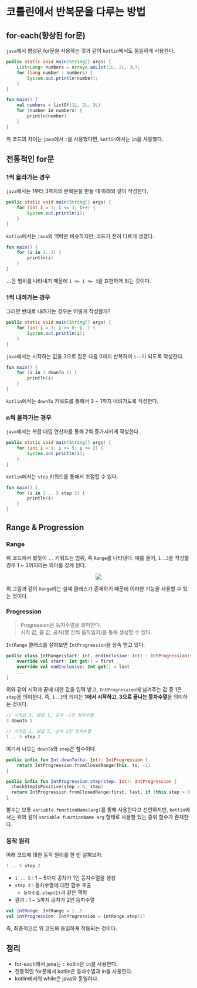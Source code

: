 # 코틀린에서 반복문을 다루는 방법

## for-each(향상된 for문)

`java`에서 향상된 for문을 사용하는 것과 같이 `kotlin`에서도 동일하게 사용한다.

```java
public static void main(String[] args) {
    List<Long> numbers = Arrays.asList(1L, 2L, 3L);
    for (long number : numbers) {
        System.out.println(number);
    }
}
```

```kotlin
fun main() {
    val numbers = listOf(1L, 2L, 3L)
    for (number in numbers) {
        println(number)
    }
}
```

위 코드의 차이는 `java`에서 `:`을 사용했다면, `kotlin`에서는 `in`을 사용했다.

## 전통적인 for문

### 1씩 올라가는 경우

`java`에서는 1부터 3까지의 반복문을 만들 때 아래와 같이 작성한다.

```java
public static void main(String[] args) {
    for (int i = 1; i <= 3; i++) {
        System.out.println(i);
    }
}
```

`kotlin`에서는 `java`와 맥락은 비슷하지만, 코드가 전혀 다르게 생겼다.

```kotlin
fun main() {
    for (i in 1..3) {
        println(i)
    }
}
```

`..`은 범위를 나타내기 때문에 `1 <= i <= 3`을 표현하게 되는 것이다.

### 1씩 내려가는 경우

그러면 반대로 내려가는 경우는 어떻게 작성할까?

```java
public static void main(String[] args) {
    for (int i = 3; i >= 0; i--) {
        System.out.println(i);
    }
}
```

`java`에서는 시작하는 값을 3으로 잡은 다음 0까지 반복하며 `i--`가 되도록 작성한다.

```kotlin
fun main() {
    for (i in 3 downTo 1) {
        println(i)
    }
}
```

`kotlin`에서는 `downTo` 키워드를 통해서 3 ~ 1까지 내려가도록 작성한다. 

### n씩 올라가는 경우

`java`에서는 복합 대입 연산자를 통해 2씩 증가시키게 작성한다.

```java
public static void main(String[] args) {
    for (int i = 1; i <= 5; i += 2) {
        System.out.println(i);
    }
}
```

`kotlin`에서는 `step` 키워드를 통해서 조절할 수 있다.

```kotlin
fun main() {
    for (i in 1 .. 5 step 2) {
        println(i)
    }
}
```

## Range & Progression

### Range

위 코드에서 봤듯이 `..` 키워드는 범위, 즉 `Range`를 나타낸다.
예를 들어, `1..3`을 작성할 경우 1 ~ 3까지라는 의미를 갖게 된다.

<center>

<img src="https://github.com/Jwhyee/Jwhyee/assets/82663161/945fc2fc-701f-4b54-873b-6b3112ad530e">

</center>

위 그림과 같이 `Range`라는 실제 클래스가 존재하기 때문에 이러한 기능을 사용할 수 있는 것이다.

### Progression

> Progression은 등차수열을 의미한다.<br>
> 시작 값, 끝 값, 공차(몇 칸씩 움직일지)를 통해 생성할 수 있다.

`IntRange` 클래스를 살펴보면 `IntProgression`을 상속 받고 있다.

```kotlin
public class IntRange(start: Int, endInclusive: Int) : IntProgression(start, endInclusive, 1), ClosedRange<Int>, OpenEndRange<Int> {
    override val start: Int get() = first
    override val endInclusive: Int get() = last
    ...
}
```

위와 같이 시작과 끝에 대한 값을 입력 받고, `IntProgression`에 넘겨주는 값 중 1은 `step`을 의미한다.
즉, `1..3`의 의미는 **1에서 시작하고, 3으로 끝나는 등차수열**을 의미하는 것이다.

```kotlin
// 시작값 3, 끝값 1, 공차 -1인 등차수열
3 downTo 1

// 시작값 1, 끝값 5, 공차 2인 등차수열
1 .. 5 step 2
```

여기서 나오는 `downTo`와 `step`은 함수이다. 

```kotlin
public infix fun Int.downTo(to: Int): IntProgression {
    return IntProgression.fromClosedRange(this, to, -1)
}

public infix fun IntProgression.step(step: Int): IntProgression {
  checkStepIsPositive(step > 0, step)
  return IntProgression.fromClosedRange(first, last, if (this.step > 0) step else -step)
}
```

함수는 보통 `variable.functionName(arg)`를 통해 사용한다고 선언하지만,
`kotlin`에서는 위와 같이 `variable functionName arg` 형태로 사용할 있는 중위 함수가 존재한다.

### 동작 원리

아래 코드에 대한 동작 원리를 한 번 살펴보자.

```kotlin
1 .. 5 step 2
```

- `1 .. 5` : 1 ~ 5까지 공차가 1인 등차수열을 생성
- `step 2` : 등차수열에 대한 함수 호출
  - `등차수열.step(2)`과 같은 맥락
- 결과 : 1 ~ 5까지 공차가 2인 등차수열

```kotlin
val intRange: IntRange = 1..5
val intProgression: IntProgression = intRange.step(2)
```

즉, 최종적으로 위 코드와 동일하게 작동되는 것이다.

## 정리

- for-each에서 java는 `:` kotlin은 `in`을 사용한다.
- 전통적인 for문에서 kotlin은 등차수열과 in을 사용한다.
- kotlin에서의 while은 java와 동일하다.
